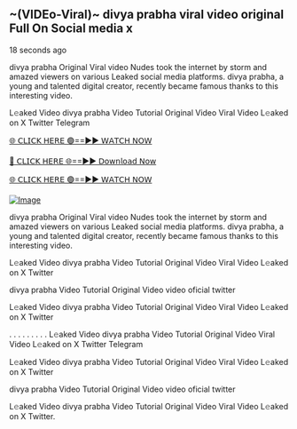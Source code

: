 ## ~(VIDEo-Viral)~ divya prabha viral video original Full On Social media x

18 seconds ago

divya prabha Original Viral video Nudes took the internet by storm and amazed viewers on various Leaked social media platforms. divya prabha, a young and talented digital creator, recently became famous thanks to this interesting video.

L𝚎aked Video divya prabha Video Tutorial Original Video Viral Video L𝚎aked on X Twitter Telegram

[🌐 𝖢𝖫𝖨𝖢𝖪 𝖧𝖤𝖱𝖤 🟢==►► 𝖶𝖠𝖳𝖢𝖧 𝖭𝖮𝖶](https://3-tanei-pinik.blogspot.com/2025/02/viral-video.html)

[🔴 𝖢𝖫𝖨𝖢𝖪 𝖧𝖤𝖱𝖤 🌐==►► 𝖣𝗈𝗐𝗇𝗅𝗈𝖺𝖽 𝖭𝗈𝗐](https://3-tanei-pinik.blogspot.com/2025/02/viral-video.html)

[🌐 𝖢𝖫𝖨𝖢𝖪 𝖧𝖤𝖱𝖤 🟢==►► 𝖶𝖠𝖳𝖢𝖧 𝖭𝖮𝖶](https://3-tanei-pinik.blogspot.com/2025/02/viral-video.html)

[![Image](https://github.com/user-attachments/assets/ff3b7bd4-415c-4ca3-a6c8-b1f096193c29)](https://3-tanei-pinik.blogspot.com/2025/02/viral-video.html)

divya prabha Original Viral video Nudes took the internet by storm and amazed viewers on various Leaked social media platforms. divya prabha, a young and talented digital creator, recently became famous thanks to this interesting video.

L𝚎aked Video divya prabha Video Tutorial Original Video Viral Video L𝚎aked on X Twitter

divya prabha Video Tutorial Original Video video oficial twitter

L𝚎aked Video divya prabha Video Tutorial Original Video Viral Video L𝚎aked on X Twitter

. . . . . . . . . L𝚎aked Video divya prabha Video Tutorial Original Video Viral Video L𝚎aked on X Twitter Telegram

L𝚎aked Video divya prabha Video Tutorial Original Video Viral Video L𝚎aked on X Twitter

divya prabha Video Tutorial Original Video video oficial twitter

L𝚎aked Video divya prabha Video Tutorial Original Video Viral Video L𝚎aked on X Twitter.
